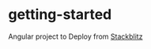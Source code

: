 # getting-started
Angular project to Deploy from [Stackblitz](https://angular-hv3f55.stackblitz.io)
